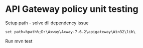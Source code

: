 # API Gateway policy unit testing

Setup path - solve dll dependency issue
```
set path=%path%;D:\Axway\Axway-7.6.2\apigateway\Win32\lib\
```
Run mvn test


